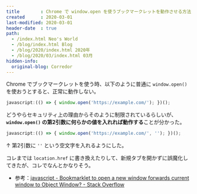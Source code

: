 ```yaml
---
title        : Chrome で window.open を使うブックマークレットを動作させる方法
created      : 2020-03-01
last-modified: 2020-03-01
header-date  : true
path:
  - /index.html Neo's World
  - /blog/index.html Blog
  - /blog/2020/index.html 2020年
  - /blog/2020/03/index.html 03月
hidden-info:
  original-blog: Corredor
---
```


Chrome でブックマークレットを使う時、以下のように普通に `window.open()` を使おうとすると、正常に動作しない。

```javascript
javascript:(() => { window.open('https://example.com/'); })();
```

どうやらセキュリティ上の理由からそのように制限されているらしいが、**`window.open()` の第2引数に何らかの値を入れれば動作する**ことが分かった。

```javascript
javascript:(() => { window.open('https://example.com/', ''); })();
```

↑ 第2引数に `''` という空文字を入れるようにした。

コレまでは `location.href` に書き換えたりして、新規タブを開かずに誤魔化してきたが、コレでなんとかなりそう。

- 参考：[javascript - Bookmarklet to open a new window forwards current window to Object Window? - Stack Overflow](https://stackoverflow.com/questions/5334800/bookmarklet-to-open-a-new-window-forwards-current-window-to-object-window)
